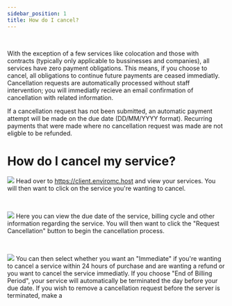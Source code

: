 ```yaml
---
sidebar_position: 1
title: How do I cancel?
---
```

<br />

With the exception of a few services like colocation and those with contracts (typically only applicable to bussinesses and companies), all services have zero payment obligations. This means, if you choose to cancel, all obligations to continue future payments are ceased immediatly. Cancellation requests are automatically processed without staff intervention; you will immediatly recieve an email confirmation of cancellation with related information.

If a cancellation request has not been submitted, an automatic payment attempt will be made on the due date (DD/MM/YYYY format). Recurring payments that were made where no cancellation request was made are not eligble to be refunded.


# How do I cancel my service?

![](https://github.com/EnviroMC-Docs/Knowledgebase/blob/main/static/img/Cancellation-p1.png?raw=true)
Head over to https://client.enviromc.host and view your services. You will then want to click on the service you're wanting to cancel.

<br />

![](https://github.com/EnviroMC-Docs/Knowledgebase/blob/main/static/img/Cancellation-p2.png?raw=true)
Here you can view the due date of the service, billing cycle and other information regarding the service. You will then want to click the "Request Cancellation" button to begin the cancellation process. 

<br />

![](https://github.com/EnviroMC-Docs/Knowledgebase/blob/main/static/img/Cancellation-p3.png?raw=true)
You can then select whether you want an "Immediate" if you're wanting to cancel a service within 24 hours of purchase and are wanting a refund or you want to cancel the service immediatly. If you choose "End of Billing Period", your service will automatically be terminated the day before your due date. If you wish to remove a cancellation request before the server is terminated, make a 